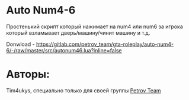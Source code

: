 # Auto Num4-6

Простенький скрипт который нажимает на num4 или num6 за игрока который взламывает дверь/машину/чинит машину и т.д.

Donwload - https://gitlab.com/petrov_team/gta-roleplay/auto-num4-6/-/raw/master/src/autonum46.lua?inline=false

# Авторы:
Tim4ukys, специально только для своей группы [Petrov Team](vk.com/petrov_team)
